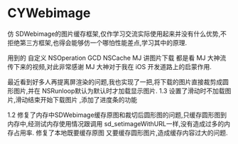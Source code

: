 # CYWebimage
仿 SDWebimage的图片缓存框架,仅作学习交流实际使用起来并没有什么优势,不拒绝第三方框架,也得会能够仿一个哪怕性能差点,学习其中的原理.

用到的 自定义 NSOperation GCD NSCache MJ 讲图片下载 都是看 MJ 大神流传下来的视频,对此非常感谢 MJ 大神对于我在 iOS 开发道路上的启蒙作用.


最近看到好多人再提离屏渲染的问题,我也实现了一把,将下载的图片直接裁剪成圆形图片,并在 NSRunloop默认为默认时才加载显示图片.
1.3 设置了滑动时不加载图片,滑动结束开始下载图片 ,添加了进度条的功能

1.2 修复了内存中SDWebimage缓存原图和裁切后圆形图的问题,只缓存圆形图到内存中,经测试内存使用情况跟调用 sd_setimageWithURL一样,没有造成过多的内存占用率.
修复了本地既要缓存原图 又要缓存圆形图片,造成缓存内容过大的问题.
